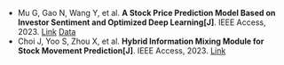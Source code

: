 * Mu G, Gao N, Wang Y, et al. <b>A Stock Price Prediction Model Based on Investor Sentiment and Optimized Deep Learning[J]</b>. IEEE Access, 2023. [Link](https://ieeexplore.ieee.org/abstract/document/10130578/) [Data](https://doi.org/10.21227/544w-qw40)
* Choi J, Yoo S, Zhou X, et al. <b>Hybrid Information Mixing Module for Stock Movement Prediction[J]</b>. IEEE Access, 2023. [Link](https://ieeexplore.ieee.org/abstract/document/10075550/)
